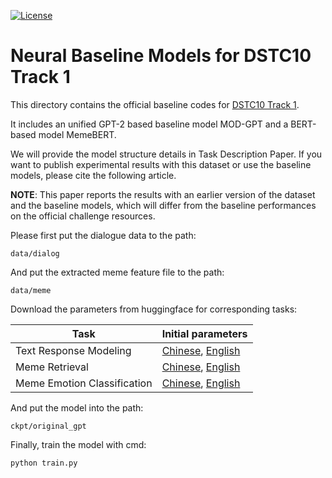 [![License](https://img.shields.io/badge/License-Apache%202.0-blue.svg)](https://opensource.org/licenses/Apache-2.0)

# Neural Baseline Models for DSTC10 Track 1

This directory contains the official baseline codes for [DSTC10 Track 1](../README.md). 


It includes an unified GPT-2 based baseline model MOD-GPT and a BERT-based model MemeBERT. 

We will provide the model structure details in Task Description Paper. If you want to publish experimental results with this dataset or use the baseline models, please cite the following article. 

**NOTE**: This paper reports the results with an earlier version of the dataset and the baseline models, which will differ from the baseline performances on the official challenge resources.



Please first put the dialogue data to the path: 
 
```
data/dialog
```
And put the extracted meme feature file to the path: 

```
data/meme
```
Download the parameters from huggingface for corresponding tasks: 

| Task                                   | Initial parameters          |
|----------------------------------------|----------------------------|
| Text Response Modeling      | [Chinese](https://huggingface.co/thu-coai/CDial-GPT2_LCCC-base), [English](https://huggingface.co/gpt2)  |
| Meme Retrieval  | [Chinese](https://huggingface.co/bert-base-chinese), [English](https://huggingface.co/bert-base-uncased) | 
| Meme Emotion Classification  | [Chinese](https://huggingface.co/thu-coai/CDial-GPT2_LCCC-base), [English](https://huggingface.co/gpt2) | 

And put the model into the path: 
```
ckpt/original_gpt
```
Finally, train the model with cmd: 
```
python train.py 
```

